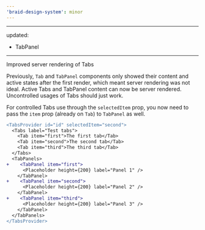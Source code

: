 ```yaml
---
'braid-design-system': minor
---
```

---
updated:
  - TabPanel
---

Improved server rendering of Tabs

Previously, `Tab` and `TabPanel` components only showed their content and active states after the first render, which meant server rendering was not ideal. Active Tabs and TabPanel content can now be server rendered. Uncontrolled usages of Tabs should just work.

For controlled Tabs use through the `selectedItem` prop, you now need to pass the `item` prop (already on `Tab`) to `TabPanel` as well.

```diff
<TabsProvider id="id" selectedItem="second">
  <Tabs label="Test tabs">
    <Tab item="first">The first tab</Tab>
    <Tab item="second">The second tab</Tab>
    <Tab item="third">The third tab</Tab>
  </Tabs>
  <TabPanels>
+    <TabPanel item="first">
      <Placeholder height={200} label="Panel 1" />
    </TabPanel>
+    <TabPanel item="second">
      <Placeholder height={200} label="Panel 2" />
    </TabPanel>
+    <TabPanel item="third">
      <Placeholder height={200} label="Panel 3" />
    </TabPanel>
  </TabPanels>
</TabsProvider>
```